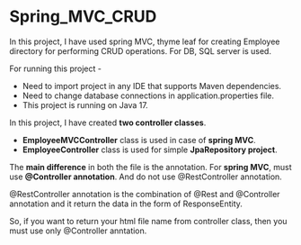 # Spring_MVC_CRUD
In this project, I have used spring MVC, thyme leaf for creating Employee directory for performing CRUD operations. For DB, SQL server is used.

For running this project - 
 - Need to import project in any IDE that supports Maven dependencies.
 - Need to change database connections in application.properties file.
 - This project is running on Java 17.  

In this project, I have created **two controller classes**. 
 -  **EmployeeMVCController** class is used in case of **spring MVC**.
 -  **EmployeeController** class is used for simple **JpaRepository project**.

The **main difference** in both the file is the annotation.
For **spring MVC**, must use **@Controller annotation**. And do not use @RestController annotation.

@RestController annotation is the combination of @Rest and @Controller annotation and it return the data in the form of ResponseEntity.

So, if you want to return your html file name from controller class, then you must use only @Controller anntation.
